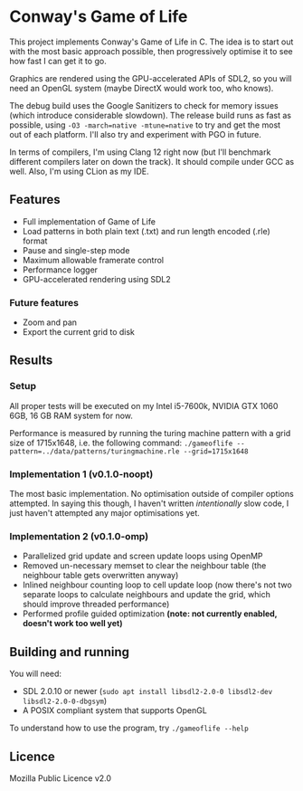 # Conway's Game of Life
This project implements Conway's Game of Life in C. The idea is to start out with the most basic
approach possible, then progressively optimise it to see how fast I can get it to go.

Graphics are rendered using the GPU-accelerated APIs of SDL2, so you will need an OpenGL system 
(maybe DirectX would work too, who knows).

The debug build uses the Google Sanitizers to check for memory issues (which introduce considerable
slowdown). The release build runs as fast as possible, using `-O3 -march=native -mtune=native` to try
and get the most out of each platform. I'll also try and experiment with PGO in future.

In terms of compilers, I'm using  Clang 12 right now (but I'll benchmark different compilers later 
on down the track). It should compile under GCC as well. Also, I'm using CLion as my IDE.

## Features
- Full implementation of Game of Life
- Load patterns in both plain text (.txt) and run length encoded (.rle) format
- Pause and single-step mode
- Maximum allowable framerate control
- Performance logger
- GPU-accelerated rendering using SDL2

### Future features
- Zoom and pan
- Export the current grid to disk

## Results
### Setup
All proper tests will be executed on my Intel i5-7600k, NVIDIA GTX 1060 6GB, 16 GB RAM system for now.

Performance is measured by running the turing machine pattern with a grid size of 1715x1648,
i.e. the following command: `./gameoflife --pattern=../data/patterns/turingmachine.rle --grid=1715x1648`

### Implementation 1 (v0.1.0-noopt)
The most basic implementation. No optimisation outside of compiler options attempted. In saying this
though, I haven't written _intentionally_ slow code, I just haven't attempted any major optimisations
yet.

### Implementation 2 (v0.1.0-omp)
- Parallelized grid update and screen update loops using OpenMP
- Removed un-necessary memset to clear the neighbour table (the neighbour table gets overwritten
anyway)
- Inlined neighbour counting loop to cell update loop (now there's not two separate loops to calculate
neighbours and update the grid, which should improve threaded performance)
- Performed profile guided optimization **(note: not currently enabled, doesn't work too well yet)**

## Building and running
You will need:

- SDL 2.0.10 or newer (`sudo apt install libsdl2-2.0-0 libsdl2-dev libsdl2-2.0-0-dbgsym`)
- A POSIX compliant system that supports OpenGL

To understand how to use the program, try `./gameoflife --help`

## Licence
Mozilla Public Licence v2.0